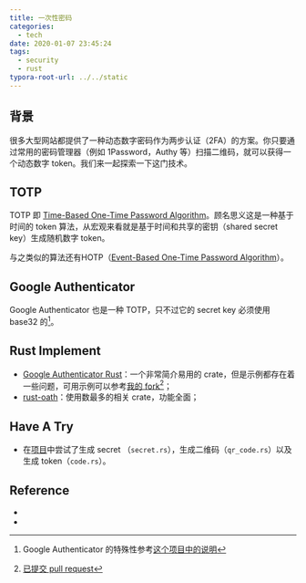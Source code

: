 ```yaml
---
title: 一次性密码
categories:
  - tech
date: 2020-01-07 23:45:24
tags:
  - security
  - rust
typora-root-url: ../../static
---
```


## 背景

很多大型网站都提供了一种动态数字密码作为两步认证（2FA）的方案。你只要通过常用的密码管理器（例如 1Password，Authy 等）扫描二维码，就可以获得一个动态数字 token。我们来一起探索一下这门技术。

<!-- more -->

## TOTP

TOTP 即 [Time-Based One-Time Password Algorithm](https://tools.ietf.org/html/rfc6238)。顾名思义这是一种基于时间的 token 算法，从宏观来看就是基于时间和共享的密钥（shared secret key）生成随机数字 token。

与之类似的算法还有HOTP（[Event-Based One-Time Password Algorithm](http://tools.ietf.org/html/rfc4226)）。

## Google Authenticator

Google Authenticator 也是一种 TOTP，只不过它的 secret key 必须使用 base32 的[^1]。

## Rust Implement

* [Google Authenticator Rust](https://crates.io/crates/google-authenticator)：一个非常简介易用的 crate，但是示例都存在着一些问题，可用示例可以参考[我的 fork](https://github.com/jtr109/google-authenticator-rust)[^2]；
* [rust-oath](https://crates.io/crates/oath)：使用数最多的相关 crate，功能全面；

## Have A Try

* 在[项目](https://github.com/jtr109/rust-play/tree/otp/src/bin)中尝试了生成 secret （`secret.rs`），生成二维码（`qr_code.rs`）以及生成 token（`code.rs`）。

## Reference

* [^1]: Google Authenticator 的特殊性参考[这个项目中的说明](https://github.com/avacariu/rust-oath#google-authenticator)

* [^2]: [已提交 pull request](https://github.com/hanskorg/google-authenticator-rust/pull/3)